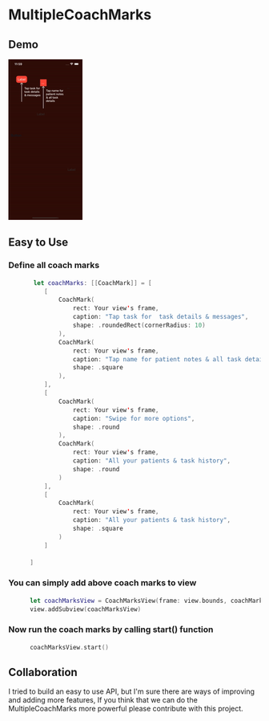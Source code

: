 # MultipleCoachMarks

Demo
  ---

![Demo gif](https://github.com/megaganjotsingh/MultipleCoachMarks/blob/main/multipleCoachMarks.gif)

Easy to Use
  ---
  
  ### Define all coach marks 

  ```swift
         let coachMarks: [[CoachMark]] = [
            [
                CoachMark(
                    rect: Your view's frame,
                    caption: "Tap task for  task details & messages",
                    shape: .roundedRect(cornerRadius: 10)
                ),
                CoachMark(
                    rect: Your view's frame,
                    caption: "Tap name for patient notes & all task details",
                    shape: .square
                ),
            ],
            [
                CoachMark(
                    rect: Your view's frame,
                    caption: "Swipe for more options",
                    shape: .round
                ),
                CoachMark(
                    rect: Your view's frame,
                    caption: "All your patients & task history",
                    shape: .round
                )
            ],
            [
                CoachMark(
                    rect: Your view's frame,
                    caption: "All your patients & task history",
                    shape: .square
                )
            ]
        
        ]
  ```

### You can simply add above coach marks to view
  
  ```swift
        let coachMarksView = CoachMarksView(frame: view.bounds, coachMarks: coachMarks)
        view.addSubview(coachMarksView)
  ```
  
### Now run the coach marks by calling start() function
  
  ```swift
        coachMarksView.start()
  ```
  
  Collaboration
---

I tried to build an easy to use API, but I'm sure there are ways of improving and adding more features, If you think that we can do the MultipleCoachMarks more powerful please contribute with this project.
